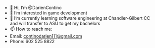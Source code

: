 - 👋 Hi, I’m @DarienContino
- 👀 I’m interested in game development
- 🌱 I’m currently learning software engineering at Chandler-Gilbert CC and will transfer to ASU to get my bachelors
- 📫 How to reach me:
- Email: continodarien111@gmail.com
- Phone: 602 525 8822

<!---
DarienContino/DarienContino is a ✨ special ✨ repository because its `README.md` (this file) appears on your GitHub profile.
You can click the Preview link to take a look at your changes.
--->
